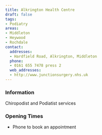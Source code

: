 ```yaml
---
title: Alkrington Health Centre
draft: false
tags:
- Podiatry
areas:
- Middleton
- Heywood
- Rochdale
contact:
  addresses:
  - Hardfield Road, Alkrington, Middleton
  phone:
  - 0161 655 7478 press 2
  web_addresses:
  - http://www.junctionsurgery.nhs.uk
---
```


### Information
Chiropodist and Podiatist services

### Opening Times
* Phone to book an appointment
